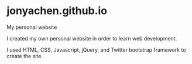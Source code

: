 # jonyachen.github.io

My personal website

I created my own personal website in order to learn web development. 

I used HTML, CSS, Javascript, jQuery, and Twitter bootstrap framework to create the site.
